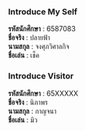 ### Introduce My Self
**รหัสนักศึกษา**  : 6587083<br>
**ชื่อจริง** : ปลายฟ้า<br>
**นามสกุล** : จงศุภวิศาลกิจ<br>
**ชื่อเล่น** : เช็ค<br>

### Introduce Visitor
**รหัสนักศึกษา**  : 65XXXXX<br>
**ชื่อจริง** : นิภาพร<br>
**นามสกุล** : กาญจนา<br>
**ชื่อเล่น** : มิว<br>